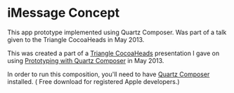 # iMessage Concept

This app prototype implemented using Quartz Composer. Was part of a talk given to the Triangle CocoaHeads in May 2013.

This was created a part of a [Triangle CocoaHeads](http://www.meetup.com/nscoderrtp/) presentation I gave on using [Prototyping with Quartz Composer](http://jaythrash.com/talks/prototyping-with-quartz-composer/) in May 2013.

In order to run this composition, you'll need to have [Quartz Composer](https://developer.apple.com/downloads/index.action#) installed.  ( Free download for registered Apple developers.)
